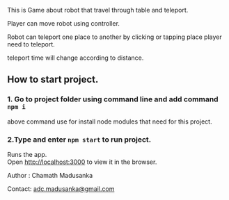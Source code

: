This is Game about robot that travel through table and teleport.

Player can move robot using controller.

Robot can teleport one place to another by clicking or tapping place player need to teleport.

teleport time will change according to distance.

## How to start project.

### 1. Go to project folder using command line and add command `npm i`
above command use for install node modules that need for this project.

### 2.Type and enter `npm start` to run project.

Runs the app.<br>
Open [http://localhost:3000](http://localhost:3000) to view it in the browser.

Author : Chamath Madusanka

Contact: adc.madusanka@gmail.com
